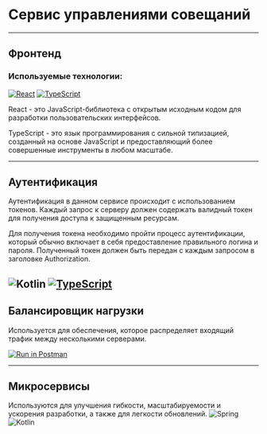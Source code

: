 # Сервис управлениями совещаний
---
## Фронтенд

### Используемые технологии:

[![React](https://img.shields.io/badge/react-%2320232a.svg?style=for-the-badge&logo=react&logoColor=%2361DAFB)](https://react.dev)
[![TypeScript](https://img.shields.io/badge/typescript-%23007ACC.svg?style=for-the-badge&logo=typescript&logoColor=white)](https://www.typescriptlang.org)

React - это JavaScript-библиотека с открытым исходным кодом для разработки пользовательских интерфейсов.

TypeScript - это язык программирования с сильной типизацией, созданный на основе JavaScript и предоставляющий более совершенные инструменты в любом масштабе.

---
## Аутентификация

Аутентификация в данном сервисе происходит с использованием токенов. Каждый запрос к серверу должен содержать валидный токен для получения доступа к защищенным ресурсам.

Для получения токена необходимо пройти процесс аутентификации, который обычно включает в себя предоставление правильного логина и пароля. Полученный токен должен быть передан с каждым запросом в заголовке Authorization.


![Kotlin](https://img.shields.io/badge/kotlin-%237F52FF.svg?style=for-the-badge&logo=kotlin&logoColor=white)
[![TypeScript](https://img.shields.io/badge/typescript-%23007ACC.svg?style=for-the-badge&logo=typescript&logoColor=white)](https://www.typescriptlang.org)
---
## Балансировщик нагрузки

Используется для обеспечения, которое распределяет входящий трафик между несколькими серверами.

[![Run in Postman](https://run.pstmn.io/button.svg)](https://grey-rocket-993383.postman.co/collection/19801253-8625ea90-296d-4d7d-a1d8-63fa401b3bf4?source=rip_html)

---
## Микросервисы

Используются для улучшения гибкости, масштабируемости и ускорения разработки, а также для легкости обновлений.
![Spring](https://img.shields.io/badge/spring-%236DB33F.svg?style=for-the-badge&logo=spring&logoColor=white)
![Kotlin](https://img.shields.io/badge/kotlin-%237F52FF.svg?style=for-the-badge&logo=kotlin&logoColor=white)
